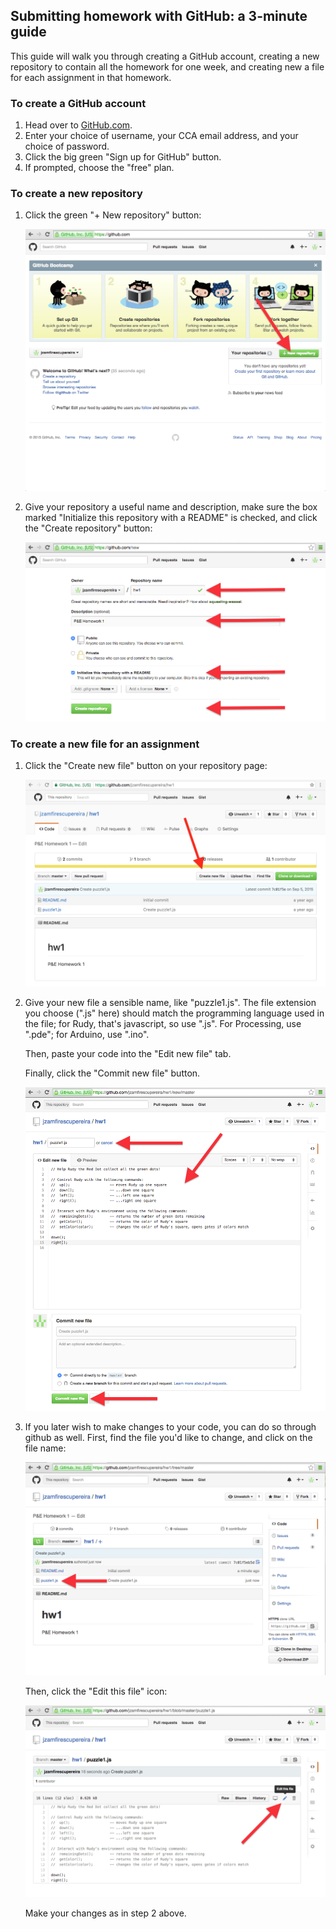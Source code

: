 Submitting homework with GitHub: a 3-minute guide
-------------------------------------------------

This guide will walk you through creating a GitHub 
account, creating a new repository to contain all 
the homework for one week, and creating new a file for
each assignment in that homework.

### To create a GitHub account ###

1. Head over to [GitHub.com](http://github.com).
2. Enter your choice of username, your CCA email address, and your choice of password.
3. Click the big green "Sign up for GitHub" button.
4. If prompted, choose the "free" plan.

### To create a new repository ###

1.  Click the green "+ New repository" button:
    
    ![New repository](img/new-repository.png?raw=true)

2.  Give your repository a useful name and description,
    make sure the box marked "Initialize this repository with a README" is checked,
    and click the "Create repository" button:
    
    ![New repository options](img/new-repository-name.png?raw=true)

### To create a new file for an assignment ###

1.  Click the "Create new file" button on your repository page:
    
    ![New File](img/new-file.png?raw=true)

2.  Give your new file a sensible name, like "puzzle1.js". The file extension you choose  (".js" here) should match
    the programming language used in the file; for Rudy, that's javascript, so use ".js". 
    For Processing, use ".pde"; for Arduino, use ".ino".
    
    Then, paste your code into the "Edit new file" tab.
    
    Finally, click the "Commit new file" button.
    
    ![New file options](img/new-file-entry.png?raw=true)

3.  If you later wish to make changes to your code, you can do so through github as well. First,
    find the file you'd like to change, and click on the file name:
    
    ![File list](img/file-list.png?raw=true)
    
    Then, click the "Edit this file" icon:
    
    ![Edit file](img/edit-file.png?raw=true)
    
    Make your changes as in step 2 above.
    
    
